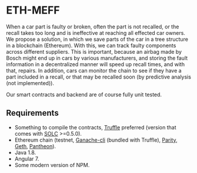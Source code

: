 # ETH-MEFF

When a car part is faulty or broken, often the part is not recalled, or the recall takes too long and is ineffective at reaching all effected car owners. We propose a solution, in which we save parts of the car in a tree structure in a blockchain (Ethereum). With this, we can track faulty components across different suppliers. This is important, because an airbag made by Bosch might end up in cars by various manufacturers, and storing the fault information in a decentralized manner will speed up recall times, and with that, repairs. In addition, cars can monitor the chain to see if they have a part included in a recall, or that may be recalled soon (by predictive analysis (not implemented)). 

Our smart contracts and backend are of course fully unit tested.

## Requirements
- Something to compile the contracts, [Truffle](https://github.com/trufflesuite/truffle) preferred (version that comes with [SOLC](https://github.com/ethereum/solc-js) >=0.5.0). 
- Ethereum chain (testnet, [Ganache-cli](https://github.com/trufflesuite/ganache-cli) (bundled with Truffle), [Parity](https://github.com/paritytech/parity-ethereum), [Geth](https://github.com/ethereum/go-ethereum), [Pantheon](https://github.com/PegaSysEng/pantheon)).
- Java 1.8.
- Angular 7.
- Some modern version of NPM.